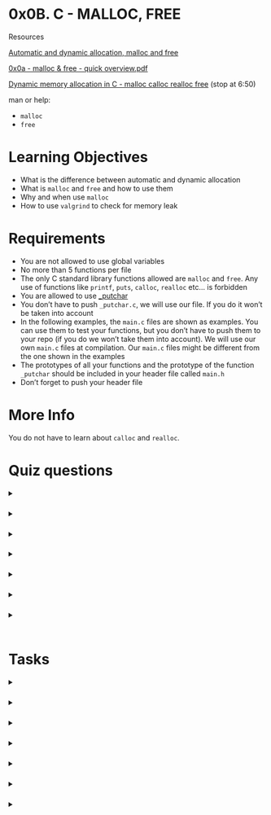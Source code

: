 # **0x0B. C - MALLOC, FREE**

Resources

[Automatic and dynamic allocation, malloc and free](https://intranet.alxswe.com/concepts/62)

[0x0a - malloc & free - quick overview.pdf](https://s3.amazonaws.com/alx-intranet.hbtn.io/uploads/misc/2021/1/a094c90e7f466bbeaa49cb24c8f04e7f27aaad41.pdf?X-Amz-Algorithm=AWS4-HMAC-SHA256&X-Amz-Credential=AKIARDDGGGOUSBVO6H7D%2F20230613%2Fus-east-1%2Fs3%2Faws4_request&X-Amz-Date=20230613T165452Z&X-Amz-Expires=86400&X-Amz-SignedHeaders=host&X-Amz-Signature=0525328380fd889c8d408ec53fb8a9401e21c81fbc14269b06f2fcbf165cfcc8)

[Dynamic memory allocation in C - malloc calloc realloc free](https://www.youtube.com/watch?v=xDVC3wKjS64) (stop at 6:50)

man or help:
- `malloc`
- `free`

# Learning Objectives
- What is the difference between automatic and dynamic allocation
- What is `malloc` and `free` and how to use them
- Why and when use `malloc`
- How to use `valgrind` to check for memory leak

# Requirements
- You are not allowed to use global variables
- No more than 5 functions per file
- The only C standard library functions allowed are ``malloc`` and ``free``. Any use of functions like `printf`, `puts`, `calloc`, `realloc` etc… is forbidden
- You are allowed to use [_putchar](https://github.com/alx-tools/_putchar.c/blob/master/_putchar.c)
- You don’t have to push `_putchar.c`, we will use our file. If you do it won’t be taken into account
- In the following examples, the `main.c` files are shown as examples. You can use them to test your functions, but you don’t have to push them to your repo (if you do we won’t take them into account). We will use our own `main.c` files at compilation. Our `main.c` files might be different from the one shown in the examples
- The prototypes of all your functions and the prototype of the function `_putchar` should be included in your header file called `main.h`
- Don’t forget to push your header file

# More Info
You do not have to learn about `calloc` and `realloc`.

# Quiz questions
<details>
<summary>

### 
</summary>


</details>

<details>
<summary>

### 
</summary>


</details>

<details>
<summary>

### 
</summary>


</details>

<details>
<summary>

### 
</summary>


</details>

<details>
<summary>

### 
</summary>


</details>

<details>
<summary>

### 
</summary>


</details>

<details>
<summary>

### 
</summary>


</details>

# Tasks

<details>
<summary>

### 
</summary>


</details>

<details>
<summary>

### 
</summary>


</details>

<details>
<summary>

### 
</summary>


</details>

<details>
<summary>

### 
</summary>


</details>

<details>
<summary>

### 
</summary>


</details>

<details>
<summary>

### 
</summary>


</details>

<details>
<summary>

### 
</summary>


</details>